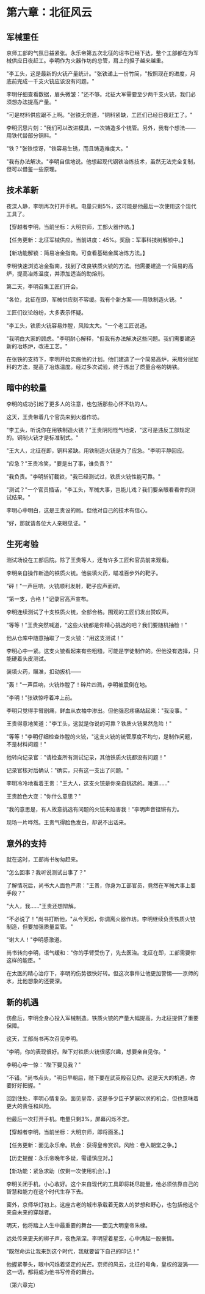 # 第六章：北征风云

## 军械重任

京师工部的气氛日益紧张。永乐帝第五次北征的诏书已经下达，整个工部都在为军械供应日夜赶工。李明作为火器作坊的总管，肩上的担子越来越重。

"李工头，这是最新的火铳产量统计。"张铁递上一份竹简，"按照现在的进度，月底前完成一千支火铳应该没有问题。"

李明仔细查看数据，眉头微皱："还不够。北征大军需要至少两千支火铳，我们必须想办法提高产量。"

"可是材料供应跟不上啊。"张铁无奈道，"铜料紧缺，工匠们已经日夜赶工了。"

李明沉思片刻："我们可以改进模具，一次铸造多个铳管。另外，我有个想法——用铁代替部分铜料。"

"铁？"张铁惊讶，"铁容易生锈，而且铸造难度大。"

"我有办法解决。"李明自信地说。他想起现代钢铁冶炼技术，虽然无法完全复制，但可以借鉴一些原理。

## 技术革新

夜深人静，李明再次打开手机。电量只剩5%，这可能是他最后一次使用这个现代工具了。

【穿越者李明，当前坐标：大明京师，工部火器作坊。】

【任务更新：北征军械供应。当前进度：45%。奖励：军事科技树解锁中。】

【新功能解锁：简易冶金指南。可查看基础金属冶炼方法。】

李明快速浏览冶金指南，找到了改良铁质火铳的方法。他需要建造一个简易的高炉，提高冶炼温度，并添加适当的助熔剂。

第二天，李明召集工匠们开会。

"各位，北征在即，军械供应刻不容缓。我有个新方案——用铁制造火铳。"

工匠们议论纷纷，大多表示怀疑。

"李工头，铁质火铳容易炸膛，风险太大。"一个老工匠说道。

"我明白大家的顾虑。"李明耐心解释，"但我有办法解决这些问题。我们需要建造新的冶炼炉，改进工艺。"

在张铁的支持下，李明开始实施他的计划。他们建造了一个简易高炉，采用分层加料的方法，提高了冶炼温度。经过多次试验，终于炼出了质量合格的铸铁。

## 暗中的较量

李明的成功引起了更多人的注意，也包括那些心怀不轨的人。

这天，王贵带着几个官员来到火器作坊。

"李工头，听说你在用铁制造火铳？"王贵阴阳怪气地说，"这可是违反工部规定的。铜制火铳才是标准制式。"

"王大人，北征在即，铜料紧缺。用铁制造火铳是为了应急。"李明平静回应。

"应急？"王贵冷笑，"要是出了事，谁负责？"

"我负责。"李明斩钉截铁，"我已经测试过，铁质火铳性能可靠。"

"测试？"一个官员插话，"李工头，军械大事，岂能儿戏？我们要亲眼看看你的测试结果。"

李明心中明白，这是王贵设的局。但他对自己的技术有信心。

"好，那就请各位大人亲眼见证。"

## 生死考验

测试场设在工部后院。除了王贵等人，还有许多工匠和官员前来观看。

李明亲自操作新造的铁质火铳。他装填火药，瞄准百步外的靶子。

"砰！"一声巨响，火铳顺利发射，靶子应声而碎。

"第一支，合格！"记录官高声宣布。

李明连续测试了十支铁质火铳，全部合格。围观的工匠们发出赞叹声。

"等等！"王贵突然喊道，"这些火铳都是你精心挑选的吧？我们要随机抽检！"

他从仓库中随意抽取了一支火铳："用这支测试！"

李明心中一紧。这支火铳看起来有些粗糙，可能是学徒制作的。但他没有选择，只能硬着头皮测试。

装填火药，瞄准，扣动扳机——

"轰！"一声巨响，火铳炸膛了！碎片四溅，李明被震倒在地。

"李明！"张铁惊呼着冲上前。

李明只觉得手臂剧痛，鲜血从衣袖中渗出。但他强忍疼痛站起来："我没事。"

王贵得意地笑道："李工头，这就是你说的可靠？铁质火铳果然危险！"

"等等！"李明仔细检查炸膛的火铳，"这支火铳的铳管厚度不均匀，是制作问题，不是材料问题！"

他转向记录官："请检查所有测试记录，其他铁质火铳都没有问题！"

记录官核对后确认："确实，只有这一支出了问题。"

李明冷冷地看着王贵："王大人，这支火铳是你亲自挑选的。难道……"

王贵脸色大变："你什么意思？"

"我的意思是，有人故意挑选有问题的火铳来陷害我！"李明声音铿锵有力。

现场一片哗然。王贵气得脸色发白，却说不出话来。

## 意外的支持

就在这时，工部尚书匆匆赶来。

"怎么回事？我听说测试出事了？"

了解情况后，尚书大人面色严肃："王贵，你身为工部官员，竟然在军械大事上耍手段？"

"大人，我……"王贵还想辩解。

"不必说了！"尚书打断他，"从今天起，你调离火器作坊。李明继续负责铁质火铳制造，但要加强质量监管。"

"谢大人！"李明感激道。

尚书转向李明，语气缓和："你的手臂受伤了，先去医治。北征在即，工部需要你这样的能臣。"

在太医的精心治疗下，李明的伤势很快好转。但这次事件让他更加警惕——京师的水，比他想象的还要深。

## 新的机遇

伤愈后，李明全身心投入军械制造。铁质火铳的产量大幅提高，为北征提供了重要保障。

这天，工部尚书再次召见李明。

"李明，你的表现很好。陛下对铁质火铳很感兴趣，想要亲自见你。"

李明心中一惊："陛下要见我？"

"不错。"尚书点头，"明日早朝后，陛下要在武英殿召见你。这是天大的机遇，你要好好把握。"

回到住处，李明心情复杂。面见皇帝，这是多少臣子梦寐以求的机会，但也意味着更大的责任和风险。

他最后一次打开手机。电量只剩3%，屏幕闪烁不定。

【穿越者李明，当前坐标：大明京师，即将面圣。】

【任务更新：面见永乐帝。机会：获得皇帝赏识。风险：卷入朝堂之争。】

【历史提醒：永乐帝晚年多疑，需谨慎应对。】

【新功能：紧急求助（仅剩一次使用机会）。】

李明关闭手机，小心收好。这个来自现代的工具即将耗尽能量，他必须依靠自己的智慧和能力在这个时代生存下去。

窗外，京师华灯初上。这座古老的城市承载着无数人的梦想和野心，也包括他这个来自未来的穿越者。

明天，他将踏上人生中最重要的舞台——面见大明皇帝朱棣。

远处传来更夫的梆子声，夜色渐深。李明望着星空，心中涌起一股豪情。

"既然命运让我来到这个时代，我就要留下自己的印记！"

他握紧拳头，眼中闪烁着坚定的光芒。京师的风云，北征的号角，皇权的漩涡——这一切，都将成为他书写传奇的舞台。

（第六章完）